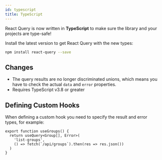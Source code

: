 ```yaml
---
id: typescript
title: TypeScript
---
```


React Query is now written in **TypeScript** to make sure the library and your projects are type-safe!

Install the latest version to get React Query with the new types:

```sh
npm install react-query --save
```

## Changes

- The query results are no longer discriminated unions, which means you have to check the actual `data` and `error` properties.
- Requires TypeScript v3.8 or greater

## Defining Custom Hooks

When defining a custom hook you need to specify the result and error types, for example:

    export function useGroups() {
      return useQuery<Group[], Error>(
        'list-groups',
        () => fetch(`/api/groups`).then(res => res.json())
      )
    }
